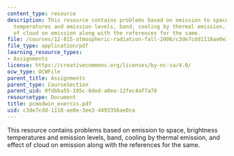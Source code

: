 ```yaml
---
content_type: resource
description: This resource contains problems based on emission to space, brightness
  temperatures and emission levels, band, cooling by thermal emission, and effect
  of cloud on emission along with the references for the same.
file: /courses/12-815-atmospheric-radiation-fall-2006/c3de7cdd1118ae0e3ee34493356ae0ca_pcmodwin_exercis.pdf
file_type: application/pdf
learning_resource_types:
- Assignments
license: https://creativecommons.org/licenses/by-nc-sa/4.0/
ocw_type: OCWFile
parent_title: Assignments
parent_type: CourseSection
parent_uid: 0fdbba55-195c-6ded-a0ee-12fec4af7a78
resourcetype: Document
title: pcmodwin_exercis.pdf
uid: c3de7cdd-1118-ae0e-3ee3-4493356ae0ca
---
```

This resource contains problems based on emission to space, brightness temperatures and emission levels, band, cooling by thermal emission, and effect of cloud on emission along with the references for the same.